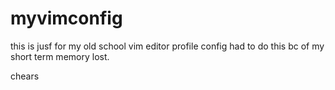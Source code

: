 # myvimconfig
this is jusf for my old school vim editor profile config 
had to do this bc of my short term memory lost.

chears

